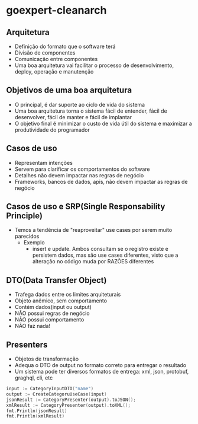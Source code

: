 # goexpert-cleanarch


## Arquitetura
- Definição do formato que o software terá
- Divisão de componentes
- Comunicação entre componentes
- Uma boa arquitetura vai facilitar o processo de desenvolvimento, deploy, operação e manutenção

## Objetivos de uma boa arquitetura
- O principal, é dar suporte ao ciclo de vida do sistema
- Uma boa arquitetura torna o sistema fácil de entender, fácil de desenvolver, fácil de manter e fácil de implantar
- O objetivo final é minimizar o custo de vida útil do sistema e maximizar a produtividade do programador

## Casos de uso
- Representam intenções
- Servem para clarificar os comportamentos do software
- Detalhes não devem impactar nas regras de negócio
- Frameworks, bancos de dados, apis, não devem impactar as regras de negócio

## Casos de uso e SRP(Single Responsability Principle)
- Temos a tendência de "reaproveitar" use cases por serem muito parecidos
    - Exemplo
        - insert e update. Ambos consultam se o registro existe e persistem dados, mas são use cases diferentes, visto que a alteração no código muda por RAZÕES diferentes

## DTO(Data Transfer Object)
- Trafega dados entre os limites arquiteturais
- Objeto anêmico, sem comportamento
- Contém dados(input ou output)
- NÃO possui regras de negócio
- NÃO possui comportamento
- NÃO faz nada!

## Presenters
- Objetos de transformação
- Adequa o DTO de output no formato correto para entregar o resultado
- Um sistema pode ter diversos formatos de entrega: xml, json, protobuf, graghql, cli, etc
``` go
input := CategoryInputDTO("name")
output := CreateCategoruUseCase(input)
jsonResult := CategoryPresenter(output).toJSON();
xmlResult := CategoryPresenter(output).toXML();
fmt.Println(jsonResult)
fmt.Println(xmlResult)
```
